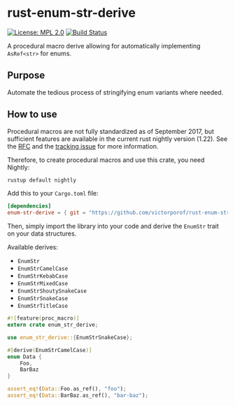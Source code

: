 # rust-enum-str-derive
[![License: MPL 2.0](https://img.shields.io/badge/License-MPL%202.0-brightgreen.svg)](https://opensource.org/licenses/MPL-2.0)
[![Build Status](https://travis-ci.org/victorporof/rust-enum-str-derive.svg?branch=master)](https://travis-ci.org/victorporof/rust-enum-str-derive)

A procedural macro derive allowing for automatically implementing `AsRef<str>` for enums.

## Purpose
Automate the tedious process of stringifying enum variants where needed.

## How to use
Procedural macros are not fully standardized as of September 2017, but sufficient features are available in the current rust nightly version (1.22). See the [RFC](https://github.com/rust-lang/rfcs/blob/master/text/1566-proc-macros.md) and the [tracking issue](https://github.com/rust-lang/rust/issues/38356) for more information.

Therefore, to create procedural macros and use this crate, you need Nightly:
```sh
rustup default nightly
```

Add this to your `Cargo.toml` file:

```toml
[dependencies]
enum-str-derive = { git = "https://github.com/victorporof/rust-enum-str-derive.git" }
```

Then, simply import the library into your code and derive the `EnumStr` trait on your data structures.

Available derives:
* `EnumStr`
* `EnumStrCamelCase`
* `EnumStrKebabCase`
* `EnumStrMixedCase`
* `EnumStrShoutySnakeCase`
* `EnumStrSnakeCase`
* `EnumStrTitleCase`

```rust
#![feature(proc_macro)]
extern crate enum_str_derive;

use enum_str_derive::{EnumStrSnakeCase};

#[derive(EnumStrCamelCase)]
enum Data {
    Foo,
    BarBaz
}

assert_eq!(Data::Foo.as_ref(), "foo");
assert_eq!(Data::BarBaz.as_ref(), "bar-baz");
```
